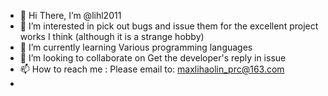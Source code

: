 - 👋 Hi There, I’m @lihl2011
- 👀 I’m interested in pick out bugs and issue them for the excellent project works I think (although it is a strange hobby)
- 🌱 I’m currently learning Various programming languages
- 💞️ I’m looking to collaborate on Get the developer's reply in issue
- 📫 How to reach me : Please email to: maxlihaolin_prc@163.com
- 

<!---
lihl2011/lihl2011 is a ✨ special ✨ repository because its `README.md` (this file) appears on your GitHub profile.
You can click the Preview link to take a look at your changes.
--->
